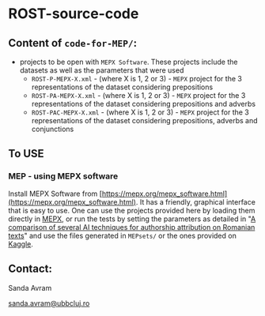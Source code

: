 # ROST-source-code

## Content of `code-for-MEP/`:

* projects to be open with `MEPX Software`. These projects include the datasets as well as the parameters that were used
    * `ROST-P-MEPX-X.xml` - (where X is 1, 2 or 3) -  `MEPX` project for the 3 representations of the dataset considering prepositions
    * `ROST-PA-MEPX-X.xml` - (where X is 1, 2 or 3) - `MEPX` project for the 3 representations of the dataset considering prepositions and adverbs
    * `ROST-PAC-MEPX-X.xml` - (where X is 1, 2 or 3) - `MEPX` project for the 3 representations of the dataset considering prepositions, adverbs and conjunctions


## To USE

### MEP - using MEPX software

Install MEPX Software from [https://mepx.org/mepx_software.html](https://mepx.org/mepx_software.html). It has a friendly, graphical interface that is easy to use. One can use the projects provided here by loading them directly in [MEPX](https://mepx.org/mepx_software.html), or run the tests by setting the parameters as detailed in "[A comparison of several AI techniques for authorship attribution on Romanian texts](https://www.researchgate.net/publication/365299177_A_comparison_of_several_AI_techniques_for_authorship_attribution_on_Romanian_texts)" and use the files generated in `MEPsets/` or the ones provided on [Kaggle](https://www.kaggle.com/datasets/sandamariaavram/rost-romanian-stories-and-other-texts).


## Contact:

Sanda Avram

[sanda.avram@ubbcluj.ro](sanda.avram@ubbcluj.ro)
